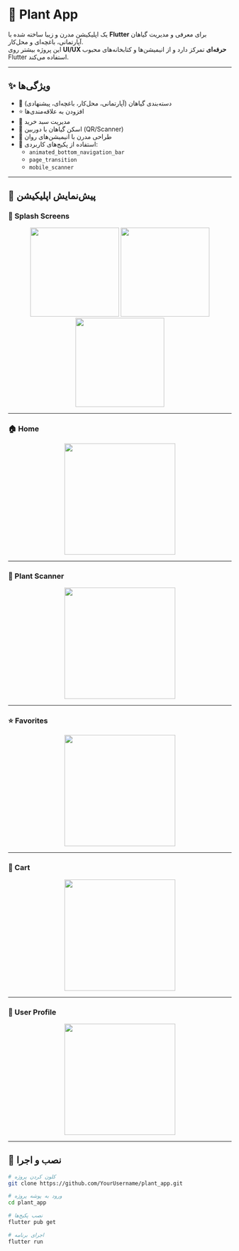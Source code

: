 # 🌿 Plant App

یک اپلیکیشن مدرن و زیبا ساخته شده با **Flutter** برای معرفی و مدیریت گیاهان آپارتمانی، باغچه‌ای و محل‌کار.  
این پروژه بیشتر روی **UI/UX حرفه‌ای** تمرکز دارد و از انیمیشن‌ها و کتابخانه‌های محبوب Flutter استفاده می‌کند.

---

## ✨ ویژگی‌ها
- 🏡 دسته‌بندی گیاهان (آپارتمانی، محل‌کار، باغچه‌ای، پیشنهادی)
- ⭐ افزودن به علاقه‌مندی‌ها
- 🛒 مدیریت سبد خرید
- 🌱 اسکن گیاهان با دوربین (QR/Scanner)
- 📱 طراحی مدرن با انیمیشن‌های روان
- 🎨 استفاده از پکیج‌های کاربردی:
  - `animated_bottom_navigation_bar`
  - `page_transition`
  - `mobile_scanner`

---

## 📸 پیش‌نمایش اپلیکیشن

### 🚀 Splash Screens
<p align="center">
  <img src="assets/01.App-images/1.png" width="200" />
  <img src="assets/01.App-images/2.png" width="200" />
  <img src="assets/01.App-images/3.png" width="200" />
</p>

---

### 🏠 Home
<p align="center">
  <img src="assets/01.App-images/5.png" width="250" />
</p>

---

### 🌱 Plant Scanner
<p align="center">
  <img src="assets/01.App-images/7.png" width="250" />
</p>

---

### ⭐ Favorites
<p align="center">
  <img src="assets/01.App-images/8.png" width="250" />
</p>

---

### 🛒 Cart
<p align="center">
  <img src="assets/01.App-images/9.png" width="250" />
</p>

---

### 👤 User Profile
<p align="center">
  <img src="assets/01.App-images/10.png" width="250" />
</p>

---

## 🚀 نصب و اجرا

```bash
# کلون کردن پروژه
git clone https://github.com/YourUsername/plant_app.git

# ورود به پوشه پروژه
cd plant_app

# نصب پکیج‌ها
flutter pub get

# اجرای برنامه
flutter run
